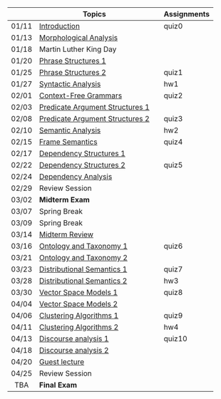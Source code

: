 || Topics | | Assignments |
|:---:|---|---|---|
|01/11| [Introduction]() |  | quiz0 |
|01/13| [Morphological Analysis]() |  | |
|01/18| Martin Luther King Day |  |  |
|01/20| [Phrase Structures 1]() |  |  |
|01/25| [Phrase Structures 2]() |  | quiz1 |
|01/27| [Syntactic Analysis]() |  | hw1 |
|02/01| [Context-Free Grammars]() |  | quiz2 |
|02/03| [Predicate Argument Structures 1]() |  |  |
|02/08| [Predicate Argument Structures 2]() |  | quiz3 |
|02/10| [Semantic Analysis]() |  | hw2 |
|02/15| [Frame Semantics]() |  | quiz4 |
|02/17| [Dependency Structures 1]() |  |  |
|02/22| [Dependency Structures 2]() |  | quiz5 |
|02/24| [Dependency Analysis]() |  |  |
|02/29| Review Session |  |  |
|03/02| **Midterm Exam** |  |  |
|03/07| Spring Break |  |  |
|03/09| Spring Break |  |  |
|03/14| [Midterm Review]() |  |  |
|03/16| [Ontology and Taxonomy 1]() |  | quiz6 |
|03/21| [Ontology and Taxonomy 2]() |  |  |
|03/23| [Distributional Semantics 1]() |  | quiz7 |
|03/28| [Distributional Semantics 2]() |  | hw3 |
|03/30| [Vector Space Models 1]() |  | quiz8 |
|04/04| [Vector Space Models 2]() |  |  |
|04/06| [Clustering Algorithms 1]() |  | quiz9 |
|04/11| [Clustering Algorithms 2]() |  | hw4 |
|04/13| [Discourse analysis 1]() |  | quiz10 |
|04/18| [Discourse analysis 2]() |  |  |
|04/20| [Guest lecture]() |  |  |
|04/25| Review Session |  |  |
|TBA  | **Final Exam** |  |  |